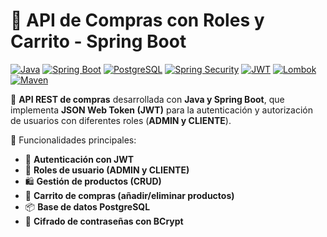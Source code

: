 # 🛒 API de Compras con Roles y Carrito - Spring Boot

[![Java](https://img.shields.io/badge/Java-17-orange?style=for-the-badge)](https://www.oracle.com/java/)
[![Spring Boot](https://img.shields.io/badge/Spring%20Boot-3.0-green?style=for-the-badge)](https://spring.io/projects/spring-boot)
[![PostgreSQL](https://img.shields.io/badge/PostgreSQL-Database-blue?style=for-the-badge)](https://www.postgresql.org/)
[![Spring Security](https://img.shields.io/badge/Spring%20Security-Auth-red?style=for-the-badge)](https://spring.io/projects/spring-security)
[![JWT](https://img.shields.io/badge/JWT-Token-yellow?style=for-the-badge)](https://jwt.io/)
[![Lombok](https://img.shields.io/badge/Lombok-Annotations-green?style=for-the-badge)](https://projectlombok.org/)
[![Maven](https://img.shields.io/badge/Maven-Dependency-orange?style=for-the-badge)](https://maven.apache.org/)

🚀 **API REST de compras** desarrollada con **Java y Spring Boot**, que implementa **JSON Web Token (JWT)** para la autenticación y autorización de usuarios con diferentes roles (**ADMIN y CLIENTE**).  

📌 Funcionalidades principales:
- 🔐 **Autenticación con JWT**
- 👥 **Roles de usuario (ADMIN y CLIENTE)**
- 🛍️ **Gestión de productos (CRUD)**
- 🛒 **Carrito de compras (añadir/eliminar productos)**
- 📦 **Base de datos PostgreSQL**
- 🔑 **Cifrado de contraseñas con BCrypt**
